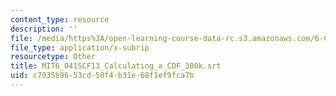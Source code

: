 ```yaml
---
content_type: resource
description: ''
file: /media/https%3A/open-learning-course-data-rc.s3.amazonaws.com/6-041sc-probabilistic-systems-analysis-and-applied-probability-fall-2013/c7935b9653cd50f4b31e68f1ef9fca7b_MIT6_041SCF13_Calculating_a_CDF_300k.vtt
file_type: application/x-subrip
resourcetype: Other
title: MIT6_041SCF13_Calculating_a_CDF_300k.srt
uid: c7935b96-53cd-50f4-b31e-68f1ef9fca7b
---
```

